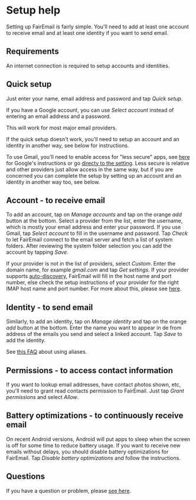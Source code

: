 # Setup help

Setting up FairEmail is fairly simple.
You'll need to add at least one account to receive email and at least one identity if you want to send email.


## Requirements

An internet connection is required to setup accounts and identities.


## Quick setup

Just enter your name, email address and password and tap *Quick setup*.

If you have a Google account, you can use *Select account* instead of entering an email address and a password.

This will work for most major email providers.

If the quick setup doesn't work, you'll need to setup an account and an identity in another way, see below for instructions.

To use Gmail, you'll need to enable access for "less secure" apps,
see [here](https://support.google.com/accounts/answer/6010255) for Google's instructions
or go [directy to the setting](https://www.google.com/settings/security/lesssecureapps).
Less secure is relative and other providers just allow access in the same way,
but if you are concerned you can complete the setup by setting up an account and an identity in another way too, see below.


## Account - to receive email

To add an account, tap on *Manage accounts* and tap on the orange *add* button at the bottom.
Select a provider from the list, enter the username, which is mostly your email address and enter your password.
If you use Gmail, tap *Select account* to fill in the username and password.
Tap *Check* to let FairEmail connect to the email server and fetch a list of system folders.
After reviewing the system folder selection you can add the account by tapping *Save*.

If your provider is not in the list of providers, select *Custom*.
Enter the domain name, for example *gmail.com* and tap *Get settings*.
If your provider supports [auto-discovery](https://tools.ietf.org/html/rfc6186), FairEmail will fill in the host name and port number,
else check the setup instructions of your provider for the right IMAP host name and port number.
For more about this, please see [here](https://github.com/M66B/open-source-email/blob/master/FAQ.md#authorizing-accounts).


## Identity - to send email

Similarly, to add an identity, tap on *Manage identity* and tap on the orange *add* button at the bottom.
Enter the name you want to appear in de from address of the emails you send and select a linked account.
Tap *Save* to add the identity.

See [this FAQ](https://github.com/M66B/open-source-email/blob/master/FAQ.md#FAQ9) about using aliases.


## Permissions - to access contact information

If you want to lookup email addresses, have contact photos shown, etc, you'll need to grant read contacts permission to FairEmail.
Just tap *Grant permissions* and select *Allow*.


## Battery optimizations - to continuously receive email

On recent Android versions, Android will put apps to sleep when the screen is off for some time to reduce battery usage.
If you want to receive new emails without delays, you should disable battery optimizations for FairEmail.
Tap *Disable battery optimizations* and follow the instructions.


## Questions

If you have a question or problem, please [see here](https://github.com/M66B/open-source-email/blob/master/FAQ.md).
